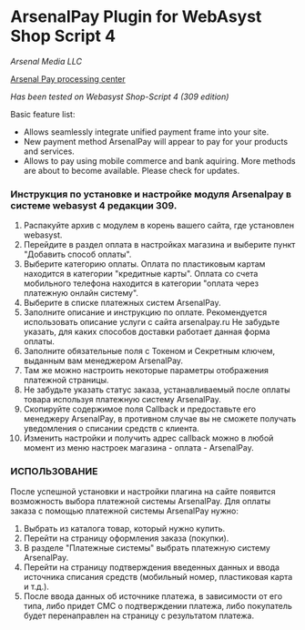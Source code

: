 # ArsenalPay Plugin for WebAsyst Shop Script 4 

*Arsenal Media LLC*

[Arsenal Pay processing center](https://arsenalpay.ru/)

*Has been tested on Webasyst Shop-Script 4 (309 edition)*

Basic feature list:

 * Allows seamlessly integrate unified payment frame into your site.
 * New payment method ArsenalPay will appear to pay for your products and services.
 * Allows to pay using mobile commerce and bank aquiring. More methods are about to become available. Please check for updates.

### Инструкция по установке и настройке модуля Arsenalpay в системе webasyst 4 редакции 309.

1. Распакуйте архив с модулем в корень вашего сайта, где установлен webasyst.
2. Перейдите в раздел оплата в настройках магазина и выберите пункт "Добавить способ оплаты".
3. Выберите категорию оплаты. 
   Оплата по пластиковым картам находится в категории "кредитные карты". 
   Оплата со счета мобильного телефона находится в категории "оплата через платежную онлайн систему".
4. Выберите в списке платежных систем ArsenalPay.
5. Заполните описание и инструкцию по оплате.
   Рекомендуется использовать описание услуги с сайта arsenalpay.ru
   Не забудьте указать, для каких способов доставки работает данная форма оплаты.
6. Заполните обязательные поля с Токеном и Секретным ключем, выданным вам менеджером ArsenalPay.
7. Там же можно настроить некоторые параметры отображения платежной страницы.
8. Не забудьте указать статус заказа, устанавливаемый после оплаты товара используя платежную систему ArsenalPay.
9. Скопируйте содержимое поля Callback и предоставьте его менеджеру ArsenalPay, в противном случае вы не сможете получать уведомления о списании средств с клиента.
10. Изменить настройки и получить адрес callback можно в любой момент из меню настроек магазина - оплата - ArsenalPay.

### ИСПОЛЬЗОВАНИЕ
После успешной установки и настройки плагина на сайте появится возможность выбора платежной системы ArsenalPay.
Для оплаты заказа с помощью платежной системы ArsenalPay нужно:

1. Выбрать из каталога товар, который нужно купить.
2. Перейти на страницу оформления заказа (покупки).
3. В разделе "Платежные системы" выбрать платежную систему ArsenalPay.
4. Перейти на страницу подтверждения введенных данных и ввода источника списания средств (мобильный номер, пластиковая карта и т.д.).
5. После ввода данных об источнике платежа, в зависимости от его типа, либо придет СМС о подтверждении платежа, либо покупатель будет перенаправлен на страницу с результатом платежа.
